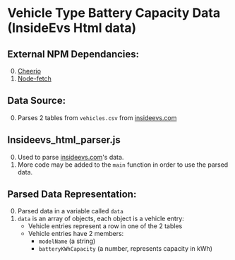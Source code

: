 
# Vehicle Type Battery Capacity Data (InsideEvs Html data)

## External NPM Dependancies:
  0. [Cheerio](https://www.npmjs.com/package/cheerio)
  1. [Node-fetch](https://www.npmjs.com/package/node-fetch)

## Data Source:
  0. Parses 2 tables from `vehicles.csv` from [insideevs.com](https://insideevs.com/reviews/344001/compare-evs/)

## Insideevs_html_parser.js
  0. Used to parse [insideevs.com](https://insideevs.com/reviews/344001/compare-evs/)'s data. 
  1. More code may be added to the `main` function in order to use the parsed data.

## Parsed Data Representation:
  0. Parsed data in a variable called `data`
  1. `data` is an array of objects, each object is a vehicle entry:
     * Vehicle entries represent a row in one of the 2 tables
     * Vehicle entries have 2 members:
       - `modelName` (a string)
       - `batteryKWhCapacity` (a number, represents capacity in kWh)
